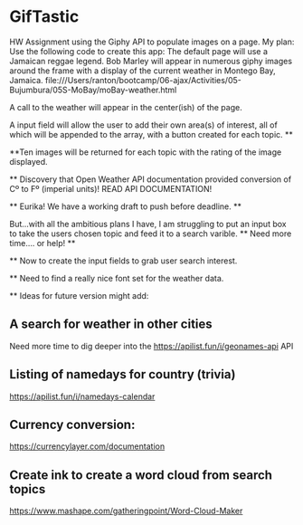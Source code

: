 # GifTastic
HW Assignment using the Giphy API to populate images on a page.
My plan:
Use  the following code  to create this app:
The default page will use a Jamaican reggae legend. 
Bob Marley will appear in numerous giphy images around the frame
with a display of the current weather in Montego Bay, Jamaica.
file:///Users/ranton/bootcamp/06-ajax/Activities/05-Bujumbura/05S-MoBay/moBay-weather.html

A call to the weather will appear in the center(ish) of the page.

A input field will allow the user to add their own area(s) of interest, all of which will be appended to the array, with a button created for each topic.  **

**Ten images will be returned for each topic with the rating of the image displayed.

** Discovery that Open Weather API documentation provided conversion of Cº to Fº (imperial units)!
READ API DOCUMENTATION!

** Eurika!  We have a working draft to push before deadline.  **

But...with all the ambitious plans I have, I am struggling to put an input box to take the users chosen topic and feed it to a search varible.  **
Need more time.... or help! **

** Now to create the input fields to grab user search interest. 

** Need to find a really nice font set for the weather data.

** Ideas for future version might add:
## A search for weather in other cities 
Need more time to dig deeper into the https://apilist.fun/i/geonames-api API 

## Listing of namedays for country (trivia) 
https://apilist.fun/i/namedays-calendar

## Currency conversion: 
https://currencylayer.com/documentation

## Create ink to create a word cloud from search topics 
https://www.mashape.com/gatheringpoint/Word-Cloud-Maker



